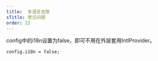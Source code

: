 ```yaml
---
title:  多语言去除
sTitle: 常见问题
order: 22
---
```


config中的i18n设置为false，即可不用在外层套用IntlProvider。

```
config.i18n = false;
```